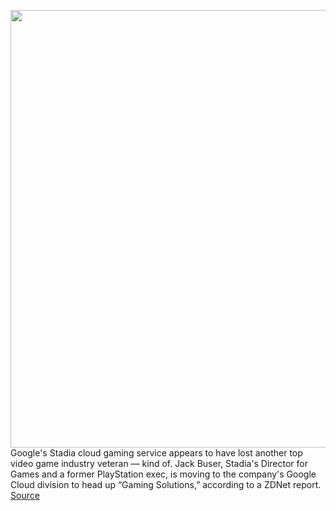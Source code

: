 <img src='https://cdn.vox-cdn.com/thumbor/HjyTlnICJSJwxNGncw1TxM6o480=/0x0:2040x1360/1200x800/filters:focal(857x517:1183x843)/cdn.vox-cdn.com/uploads/chorus_image/image/69837753/akrales_191113_3779_0317.0.jpg' width='700px' /><br/>
Google's Stadia cloud gaming service appears to have lost another top video game industry veteran — kind of. Jack Buser, Stadia's Director for Games and a former PlayStation exec, is moving to the company's Google Cloud division to head up “Gaming Solutions,” according to a ZDNet report.
<a href='https://www.theverge.com/2021/9/9/22665805/google-stadia-jack-buser-games-cloud'> Source <a/>